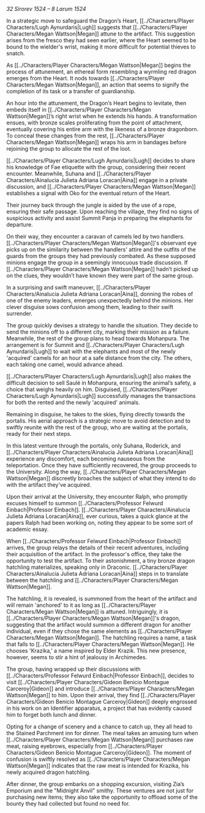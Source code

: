 *32 Sirorev 1524 – 8 Larum 1524*

In a strategic move to safeguard the Dragon’s Heart, [[../Characters/Player Characters/Lugh Aynurdaris|Lugh]] suggests that [[../Characters/Player Characters/Megan Wattson|Megan]] attune to the artifact. This suggestion arises from the fresco they had seen earlier, where the Heart seemed to be bound to the wielder's wrist, making it more difficult for potential thieves to snatch.

As [[../Characters/Player Characters/Megan Wattson|Megan]] begins the process of attunement, an ethereal form resembling a wyrmling red dragon emerges from the Heart. It nods towards [[../Characters/Player Characters/Megan Wattson|Megan]], an action that seems to signify the completion of its task or a transfer of guardianship.

An hour into the attunement, the Dragon’s Heart begins to levitate, then embeds itself in [[../Characters/Player Characters/Megan Wattson|Megan]]’s right wrist when he extends his hands. A transformation ensues, with bronze scales proliferating from the point of attachment, eventually covering his entire arm with the likeness of a bronze dragonborn. To conceal these changes from the rest, [[../Characters/Player Characters/Megan Wattson|Megan]] wraps his arm in bandages before rejoining the group to allocate the rest of the loot.

[[../Characters/Player Characters/Lugh Aynurdaris|Lugh]] decides to share his knowledge of Fae etiquette with the group, considering their recent encounter. Meanwhile, Suhana and [[../Characters/Player Characters/Ainalucia Julieta Adriana Loracan|Aina]] engage in a private discussion, and [[../Characters/Player Characters/Megan Wattson|Megan]] establishes a signal with Oko for the eventual return of the Heart.

Their journey back through the jungle is aided by the use of a rope, ensuring their safe passage. Upon reaching the village, they find no signs of suspicious activity and assist Summit Panja in preparing the elephants for departure.

On their way, they encounter a caravan of camels led by two handlers. [[../Characters/Player Characters/Megan Wattson|Megan]]'s observant eye picks up on the similarity between the handlers' attire and the outfits of the guards from the groups they had previously combated. As these supposed minions engage the group in a seemingly innocuous trade discussion. If [[../Characters/Player Characters/Megan Wattson|Megan]] hadn’t picked up on the clues, they wouldn’t have known they were part of the same group.

In a surprising and swift maneuver, [[../Characters/Player Characters/Ainalucia Julieta Adriana Loracan|Aina]], donning the robes of one of the enemy leaders, emerges unexpectedly behind the minions. Her clever disguise sows confusion among them, leading to their swift surrender.

The group quickly devises a strategy to handle the situation. They decide to send the minions off to a different city, marking their mission as a failure. Meanwhile, the rest of the group plans to head towards Mohanpura. The arrangement is for Summit and [[../Characters/Player Characters/Lugh Aynurdaris|Lugh]] to wait with the elephants and most of the newly 'acquired' camels for an hour at a safe distance from the city. The others, each taking one camel, would advance ahead.

[[../Characters/Player Characters/Lugh Aynurdaris|Lugh]] also makes the difficult decision to sell Saulé in Mohanpura, ensuring the animal’s safety, a choice that weighs heavily on him. Disguised, [[../Characters/Player Characters/Lugh Aynurdaris|Lugh]] successfully manages the transactions for both the rented and the newly 'acquired' animals.

Remaining in disguise, he takes to the skies, flying directly towards the portalis. His aerial approach is a strategic move to avoid detection and to swiftly reunite with the rest of the group, who are waiting at the portalis, ready for their next steps.

In this latest venture through the portalis, only Suhana, Roderick, and [[../Characters/Player Characters/Ainalucia Julieta Adriana Loracan|Aina]] experience any discomfort, each becoming nauseous from the teleportation. Once they have sufficiently recovered, the group proceeds to the University. Along the way, [[../Characters/Player Characters/Megan Wattson|Megan]] discreetly broaches the subject of what they intend to do with the artifact they've acquired.

Upon their arrival at the University, they encounter Ralph, who promptly excuses himself to summon [[../Characters/Professor Felwurd Einbach|Professor Einbach]]. [[../Characters/Player Characters/Ainalucia Julieta Adriana Loracan|Aina]], ever curious, takes a quick glance at the papers Ralph had been working on, noting they appear to be some sort of academic essay.

When [[../Characters/Professor Felwurd Einbach|Professor Einbach]] arrives, the group relays the details of their recent adventures, including their acquisition of the artifact. In the professor's office, they take the opportunity to test the artifact. To their astonishment, a tiny bronze dragon hatchling materializes, speaking only in Draconic. [[../Characters/Player Characters/Ainalucia Julieta Adriana Loracan|Aina]] steps in to translate between the hatchling and [[../Characters/Player Characters/Megan Wattson|Megan]].

The hatchling, it is revealed, is summoned from the heart of the artifact and will remain 'anchored' to it as long as [[../Characters/Player Characters/Megan Wattson|Megan]] is attuned. Intriguingly, it is [[../Characters/Player Characters/Megan Wattson|Megan]]'s dragon, suggesting that the artifact would summon a different dragon for another individual, even if they chose the same elements as [[../Characters/Player Characters/Megan Wattson|Megan]]. The hatchling requires a name, a task that falls to [[../Characters/Player Characters/Megan Wattson|Megan]]. He chooses 'Krazika,' a name inspired by Elder Krazik. This new presence, however, seems to stir a hint of jealousy in Archimedes.

The group, having wrapped up their discussions with [[../Characters/Professor Felwurd Einbach|Professor Einbach]], decides to visit [[../Characters/Player Characters/Gideon Benicio Montague Carceroy|Gideon]] and introduce [[../Characters/Player Characters/Megan Wattson|Megan]] to him. Upon their arrival, they find [[../Characters/Player Characters/Gideon Benicio Montague Carceroy|Gideon]] deeply engrossed in his work on an Identifier apparatus, a project that has evidently caused him to forget both lunch and dinner.

Opting for a change of scenery and a chance to catch up, they all head to the Stained Parchment inn for dinner. The meal takes an amusing turn when [[../Characters/Player Characters/Megan Wattson|Megan]] purchases raw meat, raising eyebrows, especially from [[../Characters/Player Characters/Gideon Benicio Montague Carceroy|Gideon]]. The moment of confusion is swiftly resolved as [[../Characters/Player Characters/Megan Wattson|Megan]] indicates that the raw meat is intended for Krazika, his newly acquired dragon hatchling.

After dinner, the group embarks on a shopping excursion, visiting Zia’s Emporium and the "Midnight Anvil" smithy. These ventures are not just for purchasing new items; they also take the opportunity to offload some of the bounty they had collected but found no need for.